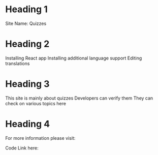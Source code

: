  # Heading 1 #
 Site Name: Quizzes

# Heading 2 #
Installing React app
Installing additional language support
Editing translations

# Heading 3 #
This site is mainly about quizzes
Developers can verify them
They can check on various topics here

# Heading 4 #
For more information please visit: 

Code Link here: